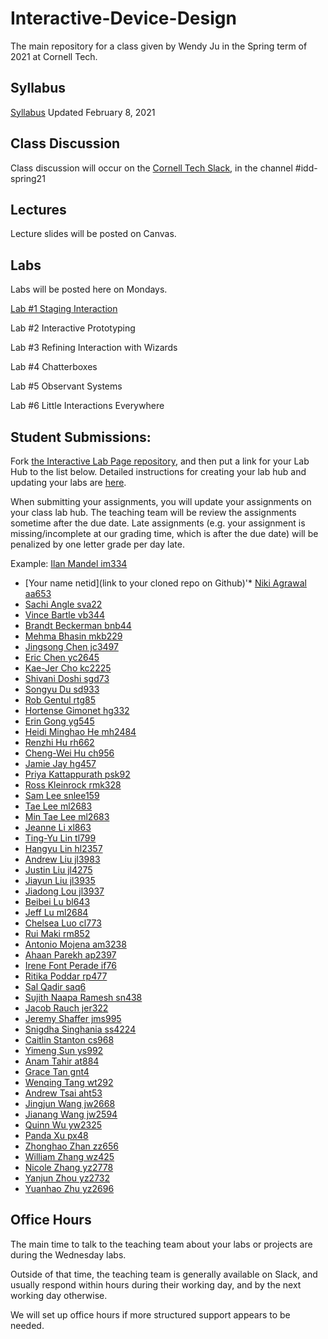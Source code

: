 # Interactive-Device-Design
The main repository for a class given by Wendy Ju in the Spring term of 2021 at Cornell Tech.

## Syllabus
[Syllabus](https://canvas.cornell.edu/courses/27923/assignments/syllabus) Updated February 8, 2021

## Class Discussion
Class discussion will occur on the [Cornell Tech Slack](cornelltech.slack.com), in the channel #idd-spring21

## Lectures
Lecture slides will be posted on Canvas.


## Labs
Labs will be posted here on Mondays.

[Lab #1 Staging Interaction](https://github.com/FAR-Lab/Interactive-Lab-Hub/blob/Spring2021/Lab%201/README.md)

Lab #2 Interactive Prototyping

Lab #3 Refining Interaction with Wizards

Lab #4 Chatterboxes

Lab #5 Observant Systems

Lab #6 Little Interactions Everywhere

## Student Submissions:

Fork  [the Interactive Lab Page repository](https://github.com/FAR-Lab/Interactive-Lab-Hub), and then put a link for your Lab Hub to the list below. Detailed instructions for creating your lab hub and updating your labs are [here](https://github.com/FAR-Lab/Developing-and-Designing-Interactive-Devices/blob/2021Spring/readings/Submitting%20Labs.md).

When submitting your assignments, you will update your assignments on your class lab hub. The teaching team will be review the assignments sometime after the due date. Late assignments (e.g. your assignment is missing/incomplete at our grading time, which is after the due date) will be penalized by one letter grade per day late.



Example:  [Ilan Mandel im334](https://github.com/imandel/Interactive-Lab-Hub)


* [Your name netid](link to your cloned repo on Github)'*	[Niki	Agrawal	aa653](https://github.com/nagrawal44/Interactive-Lab-Hub)
*	[Sachi	Angle	sva22](https://github.com/sach211/Interactive-Lab-Hub)
*	[Vince	Bartle	vb344](https://github.com/vbartle/Interactive-Lab-Hub)
*	[Brandt	Beckerman	bnb44](https://github.com/bnbeck/Interactive-Lab-Hub)
*	[Mehma	Bhasin	mkb229](https://github.com/mkbhasin/Interactive-Lab-Hub)
*	[Jingsong	Chen	jc3497](https://github.com/Jingsong-Chen/Interactive-Lab-Hub)
*	[Eric	Chen	yc2645](https://github.com/cyh05040/Interactive-Lab-Hub)
*	[Kae-Jer	Cho	kc2225](https://github.com/moonorblue/Interactive-Lab-Hub)
*	[Shivani	Doshi	sgd73](https://github.com/shivanidoshi26/Interactive-Lab-Hub/)
*	[Songyu	Du	sd933](https://github.com/sonipapa/Interactive-Lab-Hub)
*	[Rob	Gentul	rtg85](https://github.com/rgentul/Interactive-Lab-Hub)
*	[Hortense	Gimonet	hg332](https://github.com/hgimonet/sp2021_IDD_Interactive-Lab-Hub)
*	[Erin	Gong	yg545](https://github.com/ering0427/Interactive-Lab-Hub)
*	[Heidi Minghao	He	mh2484](https://github.com/HeidiHe/Interactive-Lab-Hub)
*	[Renzhi	Hu	rh662](https://github.com/renzhihu98/Interactive-Lab-Hub)
*	[Cheng-Wei	Hu	ch956](https://github.com/HcwXd/Interactive-Lab-Hub)
*	[Jamie	Jay	hg457](https://github.com/Jamie-Jay/Interactive-Lab-Hub)
*	[Priya	Kattappurath	psk92](https://github.com/priyakatt/Interactive-Lab-Hub)
*	[Ross	Kleinrock	rmk328](https://github.com/rkleinro-CT/Interactive-Lab-Hub/)
*	[Sam	Lee	snlee159](https://github.com/snlee159/Interactive-Lab-Hub)
*	[Tae	Lee	ml2683](https://github.com/mintae0424/Interactive-Lab-Hub)
*	[Min Tae	Lee	ml2683](https://github.com/mintae0424/Interactive-Lab-Hub)
*	[Jeanne	Li	xl863](https://github.com/Jeannelialbedo/Interactive-Lab-Hub)
*	[Ting-Yu	Lin	tl799](https://github.com/aalty/Interactive-Lab-Hub)
*	[Hangyu	Lin	hl2357](https://github.com/hangyulin/Interactive-Lab-Hub)
*	[Andrew	Liu	jl3983](https://github.com/andrewljc0801/Interactive-Lab-Hub)
*	[Justin	Liu	jl4275](https://github.com/juicetinliu/Interactive-Lab-Hub)
*	[Jiayun	Liu	jl3935](https://github.com/iamyuchy/Interactive-Lab-Hub)
*	[Jiadong	Lou	jl3937](https://github.com/jiadonglou/Interactive-Lab-Hub)
*	[Beibei	Lu	bl643](https://github.com/beibeilu/Interactive-Lab-Hub)
*	[Jeff	Lu	ml2684](https://github.com/r06921039/Interactive-Lab-Hub)
*	[Chelsea	Luo	cl773](https://github.com/chelsealuo/Interactive-Lab-Hub)
*	[Rui	Maki	rm852](https://github.com/ruimaki/Interactive-Lab-Hub)
*	[Antonio	Mojena	am3238](https://github.com/amojena/Interactive-Lab-Hub)
*	[Ahaan	Parekh	ap2397](https://github.com/ahaanparekh27/Interactive-Lab-Hub)
*	[Irene Font	Perade	if76](https://github.com/IreneFP/Interactive-Lab-Hub)
*	[Ritika	Poddar	rp477](https://github.com/Rpoddar1953/Interactive-Lab-Hub)
*	[Sal	Qadir	saq6](https://github.com/JerseyXS/Interactive-Lab-Hub)
*	[Sujith Naapa	Ramesh	sn438](https://github.com/sujithnr/Interactive-Lab-Hub)
*	[Jacob	Rauch	jer322](https://github.com/jrauch97/Interactive-Lab-Hub)
*	[Jeremy	Shaffer	jms995](https://github.com/jshaffer47/Interactive-Lab-Hub)
*	[Snigdha	Singhania	ss4224](https://github.com/singhaniasnigdha/Interactive-Lab-Hub)
*	[Caitlin	Stanton	cs968](https://github.com/caitlinstanton/Interactive-Lab-Hub)
*	[Yimeng	Sun	ys992](https://github.com/ysunaw/Interactive-Lab-Hub)
*	[Anam	Tahir	at884](https://github.com/anam884/Interactive-Lab-Hub)
*	[Grace	Tan	gnt4](https://github.com/greatcan11/Interactive-Lab-Hub)
*	[Wenqing	Tang	wt292](https://github.com/FadingWinds/Interactive-Lab-Hub)
*	[Andrew	Tsai	aht53](https://github.com/andrewhtsai/Interactive-Lab-Hub)
*	[Jingjun	Wang	jw2668](https://github.com/helensz98/Interactive-Lab-Hub)
*	[Jianang	Wang	jw2594](https://github.com/JamesW121/Interactive-Lab-Hub)
*	[Quinn	Wu	yw2325](https://github.com/quinn997/Interactive-Lab-Hub)
*	[Panda	Xu	px48](https://github.com/30PandaX/Interactive-Lab-Hub)
*	[Zhonghao	Zhan	zz656](https://github.com/RupertZ/Interactive-Lab-Hub)
*	[William	Zhang	wz425](https://github.com/williamzhang012998/Interactive-Lab-Hub)
*	[Nicole	Zhang	yz2778](https://github.com/nicole-zy/Interactive-Lab-Hub)
*	[Yanjun	Zhou	yz2732](https://github.com/Kingfisherzh/Yanjun.Z-s-Lab-Hub)
*	[Yuanhao	Zhu	yz2696](https://github.com/YuanhaoZhu/Interactive-Lab-Hub)


## Office Hours 

The main time to talk to the teaching team about your labs or projects are during the Wednesday labs. 

Outside of that time, the teaching team is generally available on Slack, and usually respond within hours during their working day, and by the next working day otherwise. 

We will set up office hours if more structured support appears to be needed.
